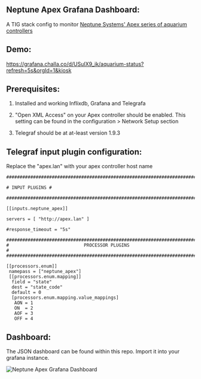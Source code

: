 ## Neptune Apex Grafana Dashboard:

A TIG stack config to monitor [Neptune Systems' Apex series of aquarium controllers](https://www.neptunesystems.com/)

## Demo:
https://grafana.challa.co/d/USuIX9_ik/aquarium-status?refresh=5s&orgId=1&kiosk

## Prerequisites:
1. Installed and working Inflixdb, Grafana and Telegrafa

2. "Open XML Access" on your Apex controller should be enabled. This setting can be found in the configuration > Network Setup section

3. Telegraf should be at at-least version 1.9.3

## Telegraf input plugin configuration:

Replace the "apex.lan" with your apex controller host name

    ###############################################################################
    
    # INPUT PLUGINS #
    
    ###############################################################################
    
    [[inputs.neptune_apex]]
    
    servers = [ "http://apex.lan" ]
    
    #response_timeout = "5s"
    
    ###############################################################################
    #                            PROCESSOR PLUGINS                                #
    ###############################################################################
    
    [[processors.enum]]
     namepass = ["neptune_apex"]
     [[processors.enum.mapping]]
      field = "state"
      dest = "state_code"
      default = 0
      [processors.enum.mapping.value_mappings]
       AON = 1
       ON  = 2
       AOF = 3
       OFF = 4



  

## Dashboard:

The JSON dashboard can be found within this repo. Import it into your grafana instance.

![Neptune Apex Grafana Dashboard](https://i.imgur.com/nDOifZn.png)

